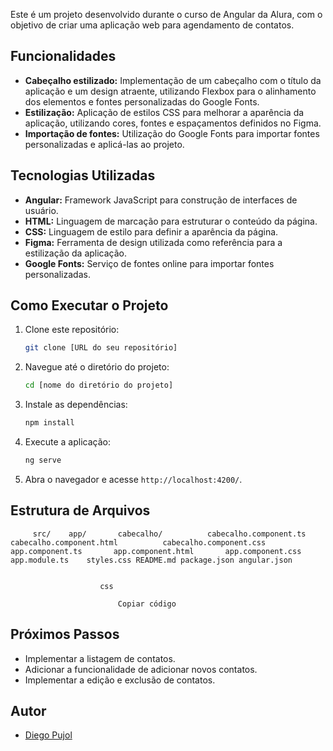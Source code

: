 Este é um projeto desenvolvido durante o curso de Angular da Alura, com o objetivo de criar uma aplicação web para agendamento de contatos.

## Funcionalidades

*   **Cabeçalho estilizado:** Implementação de um cabeçalho com o título da aplicação e um design atraente, utilizando Flexbox para o alinhamento dos elementos e fontes personalizadas do Google Fonts.
*   **Estilização:** Aplicação de estilos CSS para melhorar a aparência da aplicação, utilizando cores, fontes e espaçamentos definidos no Figma.
*   **Importação de fontes:** Utilização do Google Fonts para importar fontes personalizadas e aplicá-las ao projeto.

## Tecnologias Utilizadas

*   **Angular:** Framework JavaScript para construção de interfaces de usuário.
*   **HTML:** Linguagem de marcação para estruturar o conteúdo da página.
*   **CSS:** Linguagem de estilo para definir a aparência da página.
*   **Figma:** Ferramenta de design utilizada como referência para a estilização da aplicação.
*   **Google Fonts:** Serviço de fontes online para importar fontes personalizadas.

## Como Executar o Projeto

1.  Clone este repositório:

    ```bash
    git clone [URL do seu repositório]
    ```
2.  Navegue até o diretório do projeto:

    ```bash
    cd [nome do diretório do projeto]
    ```
3.  Instale as dependências:

    ```bash
    npm install
    ```
4.  Execute a aplicação:

    ```bash
    ng serve
    ```
5.  Abra o navegador e acesse `http://localhost:4200/`.

## Estrutura de Arquivos

                    
                
         src/    app/       cabecalho/          cabecalho.component.ts          cabecalho.component.html          cabecalho.component.css       app.component.ts       app.component.html       app.component.css       app.module.ts    styles.css README.md package.json angular.json
                 
                    
                        css
                        
                            Copiar código
                        
                    
                    
                        
## Próximos Passos

*   Implementar a listagem de contatos.
*   Adicionar a funcionalidade de adicionar novos contatos.
*   Implementar a edição e exclusão de contatos.

## Autor

*   [Diego Pujol]([https://github.com/ThePujol/])